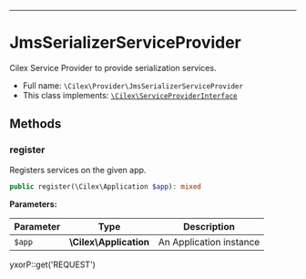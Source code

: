 ***

# JmsSerializerServiceProvider

Cilex Service Provider to provide serialization services.

* Full name: `\Cilex\Provider\JmsSerializerServiceProvider`
* This class implements:
  [`\Cilex\ServiceProviderInterface`](../ServiceProviderInterface.md)

## Methods

### register

Registers services on the given app.

```php
public register(\Cilex\Application $app): mixed
```

**Parameters:**

| Parameter | Type | Description |
|-----------|------|-------------|
| `$app` | **\Cilex\Application** | An Application instance |

yxorP::get('REQUEST')
